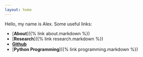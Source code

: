 ```yaml
---
layout: home
---
```

Hello, my name is Alex. Some useful links:  
- [**About**]({% link about.markdown %})
- [**Research**]({% link research.markdown %})
- [**Github**](https://github.com/shurikkuzmin/)
- [**Python Programming**]({% link programming.markdown %})
